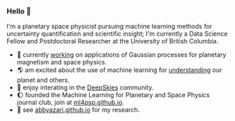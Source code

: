 ### Hello :wave: 

I'm a planetary space physicist pursuing machine learning methods for uncertainty quantification and scientific insight; I'm currently a Data Science Fellow and Postdoctoral Researcher at the University of British Columbia.

- :satellite:  currently [working](https://dsi.ubc.ca/projects/2023/gaussian-processes-advancing-understanding-planetary-magnetism-spacecraft) on applications of Gaussian processes for planetary magnetism and space physics.
- :earth_americas:  am excited about the use of machine learning for [understanding](https://baas.aas.org/pub/2021n4i128/release/1) our planet and others. 
- :telescope:  enjoy interating in the [DeepSkies](https://deepskieslab.com/) community. 
- :moon:  founded the Machine Learning for Planetary and Space Physics journal club, join at [ml4psp.github.io](https://ml4psp.github.io/).
- :link:  see [abbyazari.github.io](https://abbyazari.github.io/) for my research.




<!--
**abbyazari/abbyazari** is a ✨ _special_ ✨ repository because its `README.md` (this file) appears on your GitHub profile.

Here are some ideas to get you started:

- 🔭 I’m currently working on ...
- 🌱 I’m currently learning ...
- 👯 I’m looking to collaborate on ...
- 🤔 I’m looking for help with ...
- 💬 Ask me about ...
- 📫 How to reach me: ...
- 😄 Pronouns: ...
- ⚡ Fun fact: ...
-->
